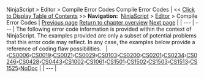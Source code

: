 ﻿
NinjaScript \> Editor \> Compile Error Codes
Compile Error Codes
| \<\< [Click to Display Table of Contents](compile_error_codes.md) \>\> **Navigation:**     [NinjaScript](ninjascript.md) \> [Editor](editor.md) \> Compile Error Codes | [Previous page](editor.md) [Return to chapter overview](editor.md) [Next page](cs0006.md) |
| --- | --- |
The following error code information is provided within the context of NinjaScript. The examples provided are only a subset of potential problems that this error code may reflect. In any case, the examples below provide a reference of coding flaw possibilities.
 
| ›[CS0006](cs0006.md)›[CS0019](cs0019.md)›[CS0021](cs0021.md)›[CS0029](cs0029.md)›[CS0103](cs0103.md)›[CS0200](cs0200.md)›[CS0201](cs0201.md)›[CS0234](cs0234.md)›[CS0246](cs0246.md)›[CS0428](cs0428.md)›[CS0443](cs0443.md)›[CS1002](cs1002.md)›[CS1061](cs1061.md)›[CS1501](cs1501.md)›[CS1502](cs1502.md)›[CS1503](cs1503.md)›[CS1513](cs1513.md)›[CS1525](cs1525.md)›[NoDoc](nodoc.md) |
| --- |

